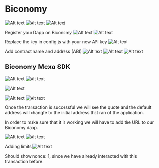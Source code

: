 # Biconomy

![Alt text](image-11.png)
![Alt text](image-12.png)
![Alt text](image-13.png)

Register your Dapp on Biconomy
![Alt text](image-14.png)
![Alt text](image-15.png)

Replace the key in config.js with your new API key
![Alt text](image-16.png)

Add contract name and address (ABI)
![Alt text](image-17.png)
![Alt text](image-18.png)
![Alt text](image-19.png)

## Biconomy Mexa SDK

![Alt text](image-20.png)
![Alt text](image-21.png)

![Alt text](image-22.png)

![Alt text](image-23.png)
![Alt text](image-24.png)

Once the transaction is successful we will see the quote and the default address will changfe to the initial address that ran of the application.

In order to make sure that it is working we will have to add the URL to our Biconomy dapp. 

![Alt text](image-25.png)
![Alt text](image-26.png)

Adding limits
![Alt text](image-27.png)

Should show nonce: 1, since we have already interacted with this transaction before.





